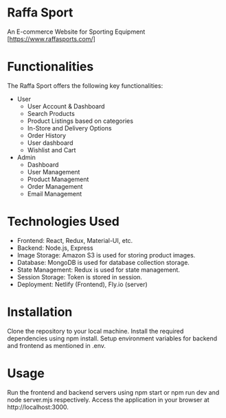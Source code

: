 # Raffa Sport 
An E-commerce Website for Sporting Equipment
[https://www.raffasports.com/]
# Functionalities
The Raffa Sport offers the following key functionalities:

  - User
    - User Account & Dashboard
    - Search Products
    - Product Listings based on categories
    - In-Store and Delivery Options
    - Order History
    - User dashboard
    - Wishlist and Cart
  - Admin 
    - Dashboard
    - User Management
    - Product Management
    - Order Management
    - Email Management

# Technologies Used

  - Frontend: React, Redux, Material-UI, etc.
  - Backend: Node.js, Express
  - Image Storage: Amazon S3 is used for storing product images.
  - Database: MongoDB is used for database collection storage.
  - State Management: Redux is used for state management.
  - Session Storage: Token is stored in session.
  - Deployment: Netlify (Frontend), Fly.io (server)
    
# Installation
Clone the repository to your local machine.
Install the required dependencies using npm install.
Setup environment variables for backend and frontend as mentioned in .env.
# Usage
Run the frontend and backend servers using npm start or npm run dev and node server.mjs respectively.
Access the application in your browser at http://localhost:3000.
